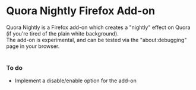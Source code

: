 # Quora Nightly Firefox Add-on

Quora Nightly is a Firefox add-on which creates a "nightly" effect on Quora (if you're tired of the plain white background).
<br>
The add-on is experimental, and can be tested via the "about:debugging" page in your browser.
<br>
<br>
### To do
* Implement a disable/enable option for the add-on
